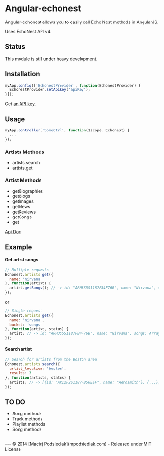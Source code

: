 Angular-echonest
=============

Angular-echonest allows you to easily call Echo Nest methods in AngularJS.

Uses EchoNest API v4.

## Status
This module is still under heavy development.

## Installation
```js
myApp.config(['EchonestProvider', function(EchonestProvider) {
  EchonestProvider.setApiKey('apiKey');
}]);
```

Get [an API key](http://developer.echonest.com/docs/v4/#keys).

## Usage
```js
myApp.controller('SomeCtrl', function($scope, Echonest) {
  ...
});
```

### Artists Methods
  * artists.search
  * artists.get

### Artist Methods
  * getBiographies
  * getBlogs
  * getImages
  * getNews
  * getReviews
  * getSongs
  * get

[Api Doc](http://developer.echonest.com/docs/v4/artist.html)

## Example
#### Get artist songs
```js
// Multiple requests
Echonest.artists.get({
  name: 'nirvana'
}, function(artist) {
  artist.getSongs(); // -> id: "ARH3S5S1187FB4F76B", name: "Nirvana", songs: Array[15]
});
```
or
```js
// Single request
Echonest.artists.get({
  name: 'nirvana',
  bucket: 'songs'
}, function(artist, status) {
  artist; // -> id: "ARH3S5S1187FB4F76B", name: "Nirvana", songs: Array[15]
});
```

#### Search artist
```js
// Search for artists from the Boston area
Echonest.artists.search({ 
  artist_location: 'boston',
  results: 3
}, function(artists, status) {
  artists; // -> [{id: "AR12F2S1187FB56EEF", name: "Aerosmith"}, {...}, {...}]
});
```

## TO DO
  * Song methods
  * Track methods
  * Playlist methods
  * Song methods

<br>
---
© 2014 [Maciej Podsiedlak](mpodsiedlak.com) - Released under MIT License
